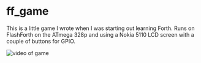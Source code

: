 # ff_game

This is a little game I wrote when I was starting out learning Forth.
Runs on FlashForth on the ATmega 328p and using a Nokia 5110 LCD screen with a couple of buttons for GPIO. 

![video of game](https://github.com/iamjpn/ff_game/blob/master/ff_game.gif "FF Game")

